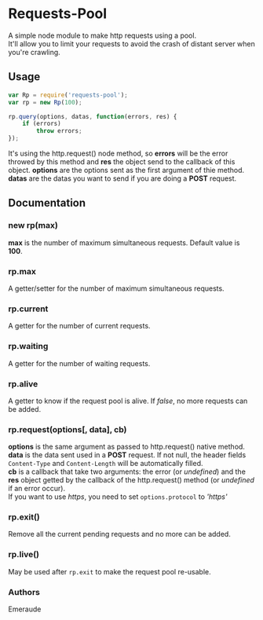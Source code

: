 # Requests-Pool

A simple node module to make http requests using a pool.  
It'll allow you to limit your requests to avoid the crash of distant server when you're crawling.

## Usage

```javascript
var Rp = require('requests-pool');
var rp = new Rp(100);

rp.query(options, datas, function(errors, res) {
	if (errors)
		throw errors;
});
```

It's using the http.request() node method, so **errors** will be the error throwed by this method and **res** the object send to the callback of this object. **options** are the options sent as the first argument of thie method.  
**datas** are the datas you want to send if you are doing a **POST** request.

## Documentation
### new rp(max)

**max** is the number of maximum simultaneous requests. Default value is **100**.

### rp.max

A getter/setter for the number of maximum simultaneous requests.

### rp.current

A getter for the number of current requests.

### rp.waiting

A getter for the number of waiting requests.

### rp.alive

A getter to know if the request pool is alive. If *false*, no more requests can be added.

### rp.request(options[, data], cb)

**options** is the same argument as passed to http.request() native method.  
**data** is the data sent used in a **POST** request. If not null, the header fields `Content-Type` and `Content-Length` will be automatically filled.  
**cb** is a callback that take two arguments: the error (or *undefined*) and the **res** object getted by the callback of the http.request() method (or *undefined* if an error occur).  
If you want to use *https*, you need to set `options.protocol` to *'https'*

### rp.exit()

Remove all the current pending requests and no more can be added.

### rp.live()

May be used after `rp.exit` to make the request pool re-usable.

### Authors

Emeraude
